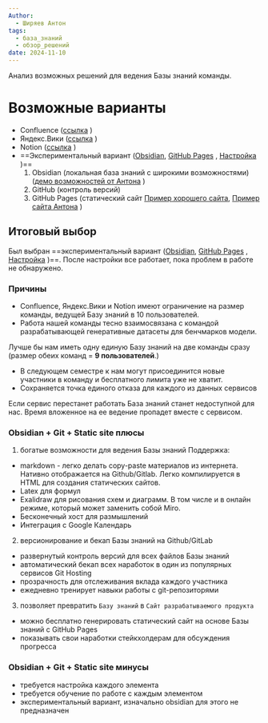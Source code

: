 ```yaml
---
Author:
  - Ширяев Антон
tags:
  - база_знаний
  - обзор_решений
date: 2024-11-10
---
```

Анализ возможных решений для ведения Базы знаний команды.
# Возможные варианты

- Confluence ([ссылка](https://www.atlassian.com/ru/software/confluence/features?tab=free-plan) )    
- Яндекс.Вики ([ссылка](https://yandex.cloud/ru/docs/wiki/pricing) )    
- Notion ([ссылка](https://www.notion.so/pricing) )    
- ==Экспериментальный вариант ([Obsidian](https://obsidian.md/), [GitHub Pages](https://pages.github.com/) , [Настройка](Настройка%20распределенной%20Базы%20знаний%20с%20Obsidian%20и%20Git.md) )==    
	1. Obsidian (локальная база знаний с широкими возможностями) ([демо возможностей от Антона](https://github.com/medphisiker/obsidian/blob/main/2.%20%D0%9F%D1%80%D0%B8%D0%BC%D0%B5%D1%80%20%D0%B2%D0%BE%D0%B7%D0%BC%D0%BE%D0%B6%D0%BD%D0%BE%D1%81%D1%82%D0%B5%D0%B9%20obsidian.md) )    
	2. GitHub (контроль версий)    
	3. GitHub Pages (статический сайт [Пример хорошего сайта](https://docs.obsidianweb.net/index.html), [Пример сайта Антона](https://medphisiker.github.io/obsidian_site/2.-%D0%BF%D1%80%D0%B8%D0%BC%D0%B5%D1%80-%D0%B2%D0%BE%D0%B7%D0%BC%D0%BE%D0%B6%D0%BD%D0%BE%D1%81%D1%82%D0%B5%D0%B9-obsidian.html) )  

## Итоговый выбор

Был выбран ==экспериментальный вариант ([Obsidian](https://obsidian.md/), [GitHub Pages](https://pages.github.com/) , [Настройка](Настройка%20распределенной%20Базы%20знаний%20с%20Obsidian%20и%20Git.md) )==.
После настройки все работает, пока проблем в работе не обнаружено.
### Причины
* Confluence, Яндекс.Вики и Notion имеют ограничение на размер команды, ведущей Базу знаний в 10 пользователей.
* Работа нашей команды тесно взаимосвязана с командой разрабатывающей генеративные датасеты для бенчмарков модели.

Лучше бы нам иметь одну единую Базу знаний на две команды сразу (размер обеих команд = **9 пользователей**.)

* В следующем семестре к нам могут присоединится новые участники в команду и бесплатного лимита уже не хватит.
* Сохраняется точка единого отказа для каждого из данных сервисов

Если сервис перестанет работать База знаний станет недоступной для нас.
Время вложенное на ее ведение пропадет вместе с сервисом.
### Obsidian + Git + Static site плюсы
1. богатые возможности для ведения Базы знаний
Поддержка:
* markdown - легко делать copy-paste материалов из интернета. Нативно отображается на Github/Gitlab. Легко компилируется в HTML для создания статических сайтов.
* Latex для формул
* Exalidraw для рисования схем и диаграмм. В том числе и в онлайн режиме, который может заменить собой Miro.
* Бесконечный хост для размышлений
* Интеграция с Google Календарь
2. версионирование и бекап Базы знаний на Github/GitLab
* развернутый контроль версий для всех файлов Базы знаний
* автоматический бекап всех наработок в один из популярных сервисов Git Hosting
* прозрачность для отслеживания вклада каждого участника
* ежедневно тренирует навыки работы с git-репозиторями
3. позволяет превратить `Базу знаний` в `Сайт разрабатываемого продукта`
* можно бесплатно генерировать статический сайт на основе Базы знаний с GitHub Pages
* показывать свои наработки стейкхолдерам для обсуждения прогресса
### Obsidian + Git + Static site минусы
* требуется настройка каждого элемента
* требуется обучение по работе с каждым элементом
* экспериментальный вариант, изначально obsidian для этого не предназначен